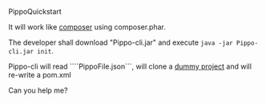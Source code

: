 PippoQuickstart

It will work like [composer](https://github.com/composer/composer) using composer.phar.

The developer shall download "Pippo-cli.jar" and execute ```java -jar Pippo-cli.jar init```.

Pippo-cli will read ````PippoFile.json```, will clone a [dummy project](https://github.com/MateusGabi/Example-Pippo-WebApp-) and will re-write a pom.xml 

Can you help me?